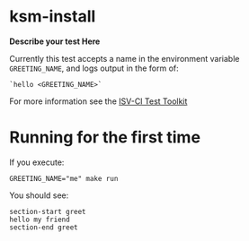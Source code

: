 # ksm-install

**Describe your test Here**

Currently this test accepts a name in the environment variable `GREETING_NAME`,
and logs output in the form of:

    `hello <GREETING_NAME>`

For more information see the [ISV-CI Test Toolkit]()

# Running for the first time

If you execute:

`GREETING_NAME="me" make run`

You should see:

```
section-start greet
hello my friend
section-end greet
```